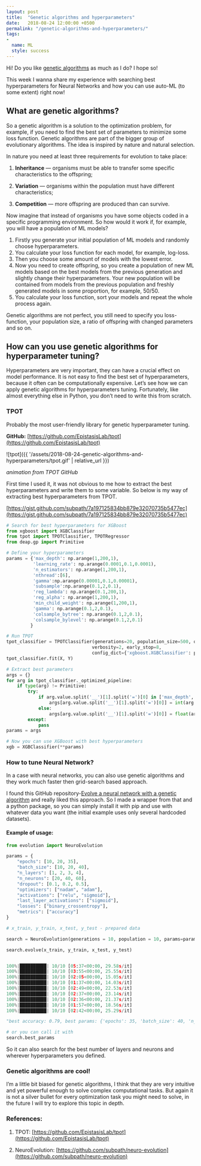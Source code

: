 ```yaml
---
layout: post
title:  "Genetic algorithms and hyperparameters"
date:   2018-08-24 12:00:00 +0500
permalink: "/genetic-algorithms-and-hyperparameters/"
tags:
-
  name: ML
  style: success
---
```


Hi! Do you like [genetic algorithms](https://en.wikipedia.org/wiki/Genetic_algorithm) as much as I do? I hope so!

This week I wanna share my experience with searching best hyperparameters for Neural Networks and how you can use auto-ML (to some extent) right now!

## What are genetic algorithms?

So a genetic algorithm is a solution to the optimization problem, for example, if you need to find the best set of parameters to minimize some loss function. Genetic algorithms are part of the bigger group of evolutionary algorithms. The idea is inspired by nature and natural selection.

In nature you need at least three requirements for evolution to take place:
1. **Inheritance** — organisms must be able to transfer some specific characteristics to the offspring;

2. **Variation** — organisms within the population must have different characteristics;

3. **Competition** — more offspring are produced than can survive.

Now imagine that instead of organisms you have some objects coded in a specific programming environment. So how would it work if, for example, you will have a population of ML models?

1. Firstly you generate your initial population of ML models and randomly choose hyperparameters.
2. You calculate your loss function for each model, for example, log-loss.
3. Then you choose some amount of models with the lowest error.
4. Now you need to create offspring, so you create a population of new ML models based on the best models from the previous generation and slightly change their hyperparameters. Your new population will be contained from models from the previous population and freshly generated models in some proportion, for example, 50/50.
5. You calculate your loss function, sort your models and repeat the whole process again.

Genetic algorithms are not perfect, you still need to specify you loss-function, your population size, a ratio of offspring with changed parameters and so on.

## How can you use genetic algorithms for hyperparameter tuning?

Hyperparameters are very important, they can have a crucial effect on model performance. It is not easy to find the best set of hyperparameters, because it often can be computationally expensive. Let’s see how we can apply genetic algorithms for hyperparameters tuning. Fortunately, like almost everything else in Python, you don’t need to write this from scratch.

### TPOT

Probably the most user-friendly library for genetic hyperparameter tuning.

**GitHub:** [https://github.com/EpistasisLab/tpot](https://github.com/EpistasisLab/tpot)


![tpot]({{ '/assets/2018-08-24-genetic-algorithms-and-hyperparameters/tpot.gif' | relative_url }})

*animation from TPOT GitHub*

First time I used it, it was not obvious to me how to extract the best hyperparameters and write them to some variable. So below is my way of extracting best hyperparameters from TPOT.

[https://gist.github.com/subpath/7a197125834bb879e32070735b5477ec](https://gist.github.com/subpath/7a197125834bb879e32070735b5477ec)

```python
# Search for best hyperparameters for XGBoost
from xgboost import XGBClassifier
from tpot import TPOTClassifier, TPOTRegressor
from deap.gp import Primitive

# Define your hyperparameters
params = {'max_depth': np.arange(1,200,1),
          'learning_rate': np.arange(0.0001,0.1,0.0001),
          'n_estimators': np.arange(1,200,1),
          'nthread':[6],
          'gamma':np.arange(0.00001,0.1,0.00001),
          'subsample':np.arange(0.1,2,0.1),
          'reg_lambda': np.arange(0.1,200,1),
          'reg_alpha': np.arange(1,200,1),
          'min_child_weight': np.arange(1,200,1),
          'gamma': np.arange(0.1,2,0.1),
          'colsample_bytree': np.arange(0.1,2,0.1),
          'colsample_bylevel': np.arange(0.1,2,0.1)
         }

# Run TPOT
tpot_classifier = TPOTClassifier(generations=20, population_size=500, offspring_size=250,
                                verbosity=2, early_stop=8,
                                config_dict={'xgboost.XGBClassifier': params}, cv = 10, scoring = 'accuracy')
tpot_classifier.fit(X, Y)

# Extract best parameters
args = {}
for arg in tpot_classifier._optimized_pipeline:
    if type(arg) != Primitive:
        try:
            if arg.value.split('__')[1].split('=')[0] in ['max_depth', 'n_estimators', 'nthread','min_child_weigh']:
                args[arg.value.split('__')[1].split('=')[0]] = int(arg.value.split('__')[1].split('=')[1])
            else:
                args[arg.value.split('__')[1].split('=')[0]] = float(arg.value.split('__')[1].split('=')[1])
        except:
            pass
params = args

# Now you can use XGBoost with best hyperparameters
xgb = XGBClassifier(**params)
```

### How to tune Neural Network?

In a case with neural networks, you can also use genetic algorithms and they work much faster then grid-search based approach.

I found this GitHub repository-[Evolve a neural network with a genetic algorithm](https://github.com/harvitronix/neural-network-genetic-algorithm) and really liked this approach. So I made a wrapper from that and a python package, so you can simply install it with pip and use with whatever data you want (the initial example uses only several hardcoded datasets).

#### Example of usage:

```python
from evolution import NeuroEvolution

params = {
    "epochs": [10, 20, 35],
    "batch_size": [10, 20, 40],
    "n_layers": [1, 2, 3, 4],
    "n_neurons": [20, 40, 60],
    "dropout": [0.1, 0.2, 0.5],
    "optimizers": ["nadam", "adam"],
    "activations": ["relu", "sigmoid"],
    "last_layer_activations": ["sigmoid"],
    "losses": ["binary_crossentropy"],
    "metrics": ["accuracy"]
}
```

```python
# x_train, y_train, x_test, y_test - prepared data

search = NeuroEvolution(generations = 10, population = 10, params=params)

search.evolve(x_train, y_train, x_test, y_test)


100%|██████████| 10/10 [05:37<00:00, 29.58s/it]
100%|██████████| 10/10 [03:55<00:00, 25.55s/it]
100%|██████████| 10/10 [02:05<00:00, 15.05s/it]
100%|██████████| 10/10 [01:37<00:00, 14.03s/it]
100%|██████████| 10/10 [02:49<00:00, 22.53s/it]
100%|██████████| 10/10 [02:37<00:00, 23.14s/it]
100%|██████████| 10/10 [02:36<00:00, 21.37s/it]
100%|██████████| 10/10 [01:57<00:00, 18.56s/it]
100%|██████████| 10/10 [02:42<00:00, 25.29s/it]

"best accuracy: 0.79, best params: {'epochs': 35, 'batch_size': 40, 'n_layers': 2, 'n_neurons': 20, 'dropout': 0.1, 'optimizers': 'nadam', 'activations': 'relu', 'last_layer_activations': 'sigmoid', 'losses': 'binary_crossentropy', 'metrics': 'accuracy'}"

# or you can call it with
search.best_params
```

So it can also search for the best number of layers and neurons and wherever hyperparameters you defined.

### Genetic algorithms are cool!

I’m a little bit biased for genetic algorithms, I think that they are very intuitive and yet powerful enough to solve complex computational tasks. But again it is not a silver bullet for every optimization task you might need to solve, in the future I will try to explore this topic in depth.

### References:

1. TPOT: [https://github.com/EpistasisLab/tpot](https://github.com/EpistasisLab/tpot)

2. NeuroEvolution: [https://github.com/subpath/neuro-evolution](https://github.com/subpath/neuro-evolution)